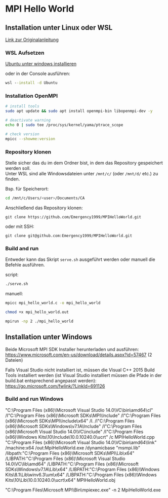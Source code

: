 # MPI Hello World

## Installation unter Linux oder WSL

[Link zur Originalanleitung](https://amithkk.medium.com/setting-up-visual-studio-code-and-wsl-for-mpi-develoment-8df55758a31c)

### WSL Aufsetzen

[Ubuntu unter windows installieren](https://apps.microsoft.com/store/detail/ubuntu/9PDXGNCFSCZV?hl=en-us&gl=us&activetab=pivot%3Aoverviewtab)

oder in der Console ausführen:

```bat
wsl --install -d Ubuntu
```

### Installation OpenMPI

```bash
# install tools
sudo apt update && sudo apt install openmpi-bin libopenmpi-dev -y

# deactivate warning
echo 0 | sudo tee /proc/sys/kernel/yama/ptrace_scope

# check version
mpicc --showme:version
```

### Repository klonen

Stelle sicher das du im dem Ordner bist, in dem das Repository gespeichert werden soll.  
Unter WSL sind alle Windowsdateien unter `/mnt/c/` (oder `/mnt/d/` etc.) zu finden.

Bsp. für Speicherort:

```bash
cd /mnt/c/Users/<user>/Documents/CA
```

Anschließend das Repository klonen:
    
    git clone https://github.com/Emergency1999/MPIHelloWorld.git

oder mit SSH:

    git clone git@github.com:Emergency1999/MPIHelloWorld.git


### Build and run

Entweder kann das Skript `serve.sh` ausgeführt werden oder manuell die Befehle ausführen. 

script:

```bash
./serve.sh
```

manuell:

```bash
mpicc mpi_hello_world.c -o mpi_hello_world

chmod +x mpi_hello_world.out

mpirun -np 2 ./mpi_hello_world
```


## Installation unter Windows

Beide Microsoft MPI SDK Installer herunterladen und ausführen: https://www.microsoft.com/en-us/download/details.aspx?id=57467 (2 Dateien)

Falls Visual Studio nicht installiert ist, müssen die Visual C++ 2015 Build Tools installiert werden (ist Visual Studio installiert müssen die Pfade in der build.bat entsprechend angepasst werden): https://go.microsoft.com/fwlink/?LinkId=691126

### Build and run Windows

"C:\Program Files (x86)\Microsoft Visual Studio 14.0\VC\bin\amd64\cl" /I"C:\Program Files (x86)\Microsoft SDKs\MPI\Include" /I"C:\Program Files (x86)\Microsoft SDKs\MPI\Include\x64" /I. /I"C:\Program Files (x86)\Microsoft SDKs\Windows\v7.1A\Include" /I"C:\Program Files (x86)\Microsoft Visual Studio 14.0\VC\include" /I"C:\Program Files (x86)\Windows Kits\10\Include\10.0.10240.0\ucrt" /c MPIHelloWorld.cpp
"C:\Program Files (x86)\Microsoft Visual Studio 14.0\VC\bin\amd64\link" /machine:x64 /out:MpiHelloWorld.exe /dynamicbase "msmpi.lib" /libpath:"C:\Program Files (x86)\Microsoft SDKs\MPI\Lib\x64" /LIBPATH:"C:\Program Files (x86)\Microsoft Visual Studio 14.0\VC\lib\amd64" /LIBPATH:"C:\Program Files (x86)\Microsoft SDKs\Windows\v7.1A\Lib\x64" /LIBPATH:"C:\Program Files (x86)\Windows Kits\8.1\Lib\winv6.3\um\x64" /LIBPATH:"C:\Program Files (x86)\Windows Kits\10\Lib\10.0.10240.0\ucrt\x64" MPIHelloWorld.obj

"C:\Program Files\Microsoft MPI\Bin\mpiexec.exe" -n 2 MpiHelloWorld.exe
